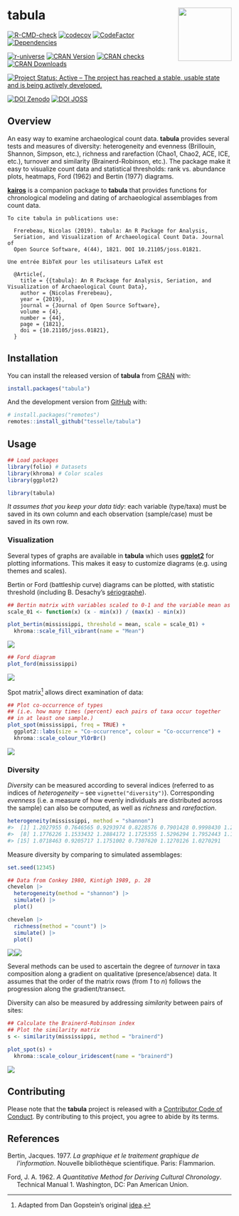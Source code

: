 
<!-- README.md is generated from README.Rmd. Please edit that file -->

# tabula <img width=120px src="man/figures/logo.png" align="right" />

<!-- badges: start -->

[![R-CMD-check](https://github.com/tesselle/tabula/workflows/R-CMD-check/badge.svg)](https://github.com/tesselle/tabula/actions)
[![codecov](https://codecov.io/gh/tesselle/tabula/branch/master/graph/badge.svg)](https://app.codecov.io/gh/tesselle/tabula)
[![CodeFactor](https://www.codefactor.io/repository/github/tesselle/tabula/badge)](https://www.codefactor.io/repository/github/tesselle/tabula)
[![Dependencies](https://tinyverse.netlify.com/badge/tabula)](https://cran.r-project.org/package=tabula)

<a href="https://tesselle.r-universe.dev" class="pkgdown-devel"><img
src="https://tesselle.r-universe.dev/badges/tabula"
alt="r-universe" /></a>
<a href="https://cran.r-project.org/package=tabula"
class="pkgdown-release"><img
src="http://www.r-pkg.org/badges/version/tabula"
alt="CRAN Version" /></a> <a
href="https://cran.r-project.org/web/checks/check_results_tabula.html"
class="pkgdown-release"><img
src="https://cranchecks.info/badges/worst/tabula"
alt="CRAN checks" /></a>
<a href="https://cran.r-project.org/package=tabula"
class="pkgdown-release"><img
src="http://cranlogs.r-pkg.org/badges/tabula"
alt="CRAN Downloads" /></a>

[![Project Status: Active – The project has reached a stable, usable
state and is being actively
developed.](https://www.repostatus.org/badges/latest/active.svg)](https://www.repostatus.org/#active)

[![DOI
Zenodo](https://zenodo.org/badge/DOI/10.5281/zenodo.1489944.svg)](https://doi.org/10.5281/zenodo.1489944)
[![DOI
JOSS](https://joss.theoj.org/papers/10.21105/joss.01821/status.svg)](https://doi.org/10.21105/joss.01821)
<!-- badges: end -->

## Overview

An easy way to examine archaeological count data. **tabula** provides
several tests and measures of diversity: heterogeneity and evenness
(Brillouin, Shannon, Simpson, etc.), richness and rarefaction (Chao1,
Chao2, ACE, ICE, etc.), turnover and similarity (Brainerd-Robinson,
etc.). The package make it easy to visualize count data and statistical
thresholds: rank vs. abundance plots, heatmaps, Ford (1962) and Bertin
(1977) diagrams.

[**kairos**](https://packages.tesselle.org/kairos/) is a companion
package to **tabula** that provides functions for chronological modeling
and dating of archaeological assemblages from count data.


    To cite tabula in publications use:

      Frerebeau, Nicolas (2019). tabula: An R Package for Analysis,
      Seriation, and Visualization of Archaeological Count Data. Journal of
      Open Source Software, 4(44), 1821. DOI 10.21105/joss.01821.

    Une entrée BibTeX pour les utilisateurs LaTeX est

      @Article{,
        title = {{tabula}: An R Package for Analysis, Seriation, and Visualization of Archaeological Count Data},
        author = {Nicolas Frerebeau},
        year = {2019},
        journal = {Journal of Open Source Software},
        volume = {4},
        number = {44},
        page = {1821},
        doi = {10.21105/joss.01821},
      }

## Installation

You can install the released version of **tabula** from
[CRAN](https://CRAN.R-project.org) with:

``` r
install.packages("tabula")
```

And the development version from [GitHub](https://github.com/) with:

``` r
# install.packages("remotes")
remotes::install_github("tesselle/tabula")
```

## Usage

``` r
## Load packages
library(folio) # Datasets
library(khroma) # Color scales
library(ggplot2)

library(tabula)
```

*It assumes that you keep your data tidy*: each variable (type/taxa)
must be saved in its own column and each observation (sample/case) must
be saved in its own row.

### Visualization

Several types of graphs are available in **tabula** which uses
[**ggplot2**](https://ggplot2.tidyverse.org) for plotting informations.
This makes it easy to customize diagrams (e.g. using themes and scales).

Bertin or Ford (battleship curve) diagrams can be plotted, with
statistic threshold (including B. Desachy’s
[sériographe](https://doi.org/10.3406/pica.2004.2396)).

``` r
## Bertin matrix with variables scaled to 0-1 and the variable mean as threshold
scale_01 <- function(x) (x - min(x)) / (max(x) - min(x))

plot_bertin(mississippi, threshold = mean, scale = scale_01) +
  khroma::scale_fill_vibrant(name = "Mean")
```

<img src="man/figures/README-bertin-1.png" style="display: block; margin: auto;" />

``` r
## Ford diagram
plot_ford(mississippi)
```

<img src="man/figures/README-ford-1.png" style="display: block; margin: auto;" />

Spot matrix[^1] allows direct examination of data:

``` r
## Plot co-occurrence of types
## (i.e. how many times (percent) each pairs of taxa occur together 
## in at least one sample.)
plot_spot(mississippi, freq = TRUE) +
  ggplot2::labs(size = "Co-occurrence", colour = "Co-occurrence") +
  khroma::scale_colour_YlOrBr()
```

<img src="man/figures/README-plot-occ-1.png" style="display: block; margin: auto;" />

### Diversity

*Diversity* can be measured according to several indices (referred to as
indices of *heterogeneity* – see `vignette("diversity")`). Corresponding
*evenness* (i.e. a measure of how evenly individuals are distributed
across the sample) can also be computed, as well as *richness* and
*rarefaction*.

``` r
heterogeneity(mississippi, method = "shannon")
#>  [1] 1.2027955 0.7646565 0.9293974 0.8228576 0.7901428 0.9998430 1.2051989
#>  [8] 1.1776226 1.1533432 1.2884172 1.1725355 1.5296294 1.7952443 1.1627477
#> [15] 1.0718463 0.9205717 1.1751002 0.7307620 1.1270126 1.0270291
```

Measure diversity by comparing to simulated assemblages:

``` r
set.seed(12345)

## Data from Conkey 1980, Kintigh 1989, p. 28
chevelon |>
  heterogeneity(method = "shannon") |>
  simulate() |>
  plot()

chevelon |>
  richness(method = "count") |>
  simulate() |>
  plot()
```

![](man/figures/README-sample-size-1.png)![](man/figures/README-sample-size-2.png)

Several methods can be used to ascertain the degree of *turnover* in
taxa composition along a gradient on qualitative (presence/absence)
data. It assumes that the order of the matrix rows (from *1* to *n*)
follows the progression along the gradient/transect.

Diversity can also be measured by addressing *similarity* between pairs
of sites:

``` r
## Calculate the Brainerd-Robinson index
## Plot the similarity matrix
s <- similarity(mississippi, method = "brainerd")

plot_spot(s) +
  khroma::scale_colour_iridescent(name = "brainerd")
```

<img src="man/figures/README-similarity-brainerd-1.png" style="display: block; margin: auto;" />

## Contributing

Please note that the **tabula** project is released with a [Contributor
Code of Conduct](https://www.tesselle.org/conduct.html). By contributing
to this project, you agree to abide by its terms.

## References

<div id="refs" class="references csl-bib-body hanging-indent">

<div id="ref-bertin1977" class="csl-entry">

Bertin, Jacques. 1977. *La graphique et le traitement graphique de
l’information*. Nouvelle bibliothèque scientifique. Paris: Flammarion.

</div>

<div id="ref-ford1962" class="csl-entry">

Ford, J. A. 1962. *A Quantitative Method for Deriving Cultural
Chronology*. Technical Manual 1. Washington, DC: Pan American Union.

</div>

</div>

[^1]: Adapted from Dan Gopstein’s original
    [idea](https://dgopstein.github.io/articles/spot-matrix/).
